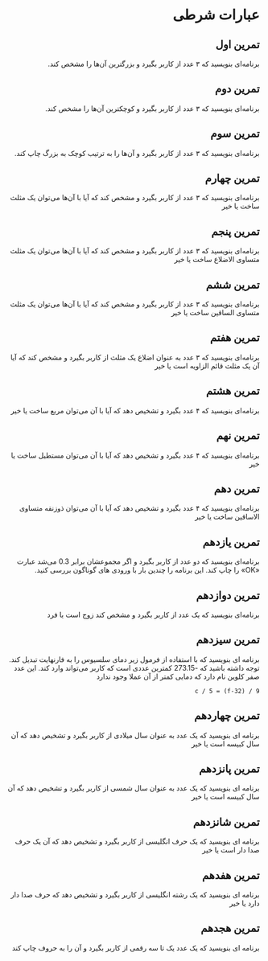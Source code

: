 <div dir="rtl">

# عبارات شرطی

## تمرین اول

برنامه‌ای بنویسید که ۳ عدد از کاربر بگیرد و بزرگترین آن‌ها را مشخص کند.

## تمرین دوم

برنامه‌ای بنویسید که ۳ عدد از کاربر بگیرد و کوچکترین آن‌ها را مشخص کند.

## تمرین سوم

برنامه‌ای بنویسید که ۳ عدد از کاربر بگیرد و آن‌ها را به ترتیب کوچک به بزرگ چاپ کند.

## تمرین چهارم

برنامه‌ای بنویسید که ۳ عدد از کاربر بگیرد و مشخص کند که آیا با آن‌ها می‌توان یک مثلث ساخت یا خیر

## تمرین پنجم

برنامه‌ای بنویسید که ۳ عدد از کاربر بگیرد و مشخص کند که آیا با آن‌ها می‌توان یک مثلث متساوی الاضلاع ساخت یا خیر

## تمرین ششم

برنامه‌ای بنویسید که ۳ عدد از کاربر بگیرد و مشخص کند که آیا با آن‌ها می‌توان یک مثلث متساوی الساقین ساخت یا خیر

## تمرین هفتم

برنامه‌ای بنویسید که ۳ عدد به عنوان اضلاع یک مثلث از کاربر بگیرد و مشخص کند که آیا آن یک مثلث قائم الزاویه است یا خیر

## تمرین هشتم

برنامه‌ای بنویسید که ۴ عدد بگیرد و تشخیص دهد که آیا با آن می‌توان مربع ساخت یا خیر

## تمرین نهم

برنامه‌ای بنویسید که ۴ عدد بگیرد و تشخیص دهد که آیا با آن می‌توان مستطیل ساخت یا خیر

## تمرین دهم

برنامه‌ای بنویسید که ۴ عدد بگیرد و تشخیص دهد که آیا با آن می‌توان ذوزنقه متساوی الاساقین ساخت یا خیر

## تمرین یازدهم

برنامه‌ای بنویسید که دو عدد از کاربر بگیرد و اگر مجموعشان برابر 0.3 می‌شد عبارت «OK» را چاپ کند. این برنامه را چندین بار با ورودی های گوناگون بررسی کنید.

## تمرین دوازدهم

برنامه‌ای بنویسید که یک عدد از کاربر بگیرد و مشخص کند زوج است یا فرد

## تمرین سیزدهم

برنامه ای بنویسید که با استفاده از فرمول زیر دمای سلسیوس را به فارنهایت تبدیل کند. توجه داشته باشید که -273.15 کمترین عددی است که کاربر می‌تواند وارد کند. این عدد صفر کلوین نام دارد که دمایی کمتر از آن عملا وجود ندارد

<div dir="lte">

`c / 5 = (f-32) / 9`

</div>

## تمرین چهاردهم

برنامه ای بنویسید که یک عدد به عنوان سال میلادی از کاربر بگیرد و تشخیص دهد که آن سال کبیسه است یا خیر

## تمرین پانزدهم

برنامه ای بنویسید که یک عدد به عنوان سال شمسی از کاربر بگیرد و تشخیص دهد که آن سال کبیسه است یا خیر

## تمرین شانزدهم

برنامه ای بنویسید که یک حرف انگلیسی از کاربر بگیرد و تشخیص دهد که آن یک حرف صدا دار است یا خیر

## تمرین هفدهم

برنامه ای بنویسید که یک رشته انگلیسی از کاربر بگیرد و تشخیص دهد که حرف صدا دار دارد یا خیر

## تمرین هجدهم

برنامه ای بنویسید که یک عدد یک تا سه رقمی از کاربر بگیرد و آن را به حروف چاپ کند

</div>
